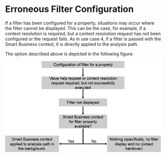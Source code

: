 <!-- loio048278fb732e41d3993211b741b7959b -->

# Erroneous Filter Configuration

If a filter has been configured for a property, situations may occur where the filter cannot be displayed. This can be the case, for example, if a context resolution is required, but a context resolution request has not been configured or the request fails. As in use case 4, if a filter is passed with the Smart Business context, it is directly applied to the analysis path.

The option described above is depicted in the following figure:

 ![](images/Facet_Filter_Configuration_Error_c1d98b5.png) 

